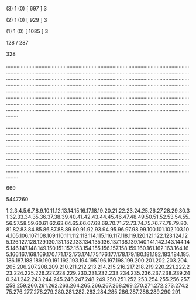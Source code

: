 (3) 1 (0) [ 697 ] 3 


(2) 1 (0) [ 929 ] 3 


(1) 1 (0) [ 1085 ] 3 


128 / 287 


328 


........................................................................................................................................................................................................................................................................................................................................................................................................................................................................................................................................................................................................................................................................................................................................................................................................................................................................................................................................................................................................................................ 


 


........................................................................................................................................................................................................................................................................................................................................................................................................................................................................................................................................................................................................................................................................................................................................................................................................................................................................................................................................................................................................................................ 


 


669 


5447260 


1.2.3.4.5.6.7.8.9.10.11.12.13.14.15.16.17.18.19.20.21.22.23.24.25.26.27.28.29.30.31.32.33.34.35.36.37.38.39.40.41.42.43.44.45.46.47.48.49.50.51.52.53.54.55.56.57.58.59.60.61.62.63.64.65.66.67.68.69.70.71.72.73.74.75.76.77.78.79.80.81.82.83.84.85.86.87.88.89.90.91.92.93.94.95.96.97.98.99.100.101.102.103.104.105.106.107.108.109.110.111.112.113.114.115.116.117.118.119.120.121.122.123.124.125.126.127.128.129.130.131.132.133.134.135.136.137.138.139.140.141.142.143.144.145.146.147.148.149.150.151.152.153.154.155.156.157.158.159.160.161.162.163.164.165.166.167.168.169.170.171.172.173.174.175.176.177.178.179.180.181.182.183.184.185.186.187.188.189.190.191.192.193.194.195.196.197.198.199.200.201.202.203.204.205.206.207.208.209.210.211.212.213.214.215.216.217.218.219.220.221.222.223.224.225.226.227.228.229.230.231.232.233.234.235.236.237.238.239.240.241.242.243.244.245.246.247.248.249.250.251.252.253.254.255.256.257.258.259.260.261.262.263.264.265.266.267.268.269.270.271.272.273.274.275.276.277.278.279.280.281.282.283.284.285.286.287.288.289.290.291. 

